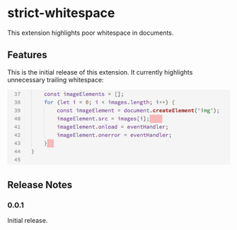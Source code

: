 # strict-whitespace

This extension highlights poor whitespace in documents.

## Features

This is the initial release of this extension. It currently highlights unnecessary trailing whitespace:

![Highlighted trailing whitespace](https://github.com/sidp/vscode-strict-whitespace/raw/master/images/screenshot.png)

## Release Notes

### 0.0.1

Initial release.
